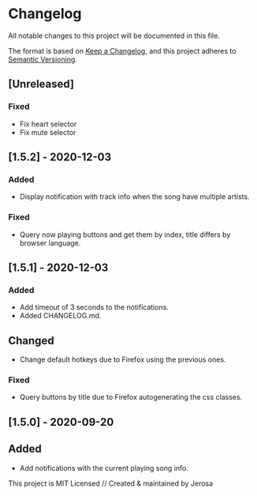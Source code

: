 # Changelog
All notable changes to this project will be documented in this file.

The format is based on [Keep a Changelog](https://keepachangelog.com/en/1.0.0/),
and this project adheres to [Semantic Versioning](https://semver.org/spec/v2.0.0.html).

## [Unreleased]

### Fixed
- Fix heart selector
- Fix mute selector

## [1.5.2] - 2020-12-03
### Added
- Display notification with track info when the song have multiple artists.

### Fixed
- Query now playing buttons and get them by index, title differs by browser language.

## [1.5.1] - 2020-12-03
### Added
- Add timeout of 3 seconds to the notifications.
- Added CHANGELOG.md.

## Changed
- Change default hotkeys due to Firefox using the previous ones.

### Fixed
- Query buttons by title due to Firefox autogenerating the css classes.

## [1.5.0] - 2020-09-20
## Added
- Add notifications with the current playing song info.

This project is MIT Licensed // Created & maintained by Jerosa
